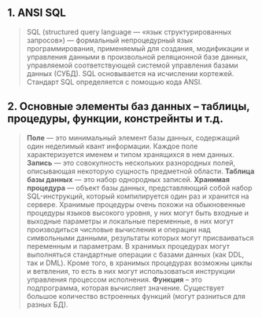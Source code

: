 ## 1. ANSI SQL
>SQL (structured query language — «язык структурированных запросов») — формальный непроцедурный язык программирования, применяемый для создания, модификации и управления данными в произвольной реляционной базе данных, управляемой соответствующей системой управления базами данных (СУБД). SQL основывается на исчислении кортежей. Стандарт SQL определяется с помощью кода ANSI.

## 2. Основные элементы баз данных – таблицы, процедуры, функции, констрейнты и т.д.
>**Поле** — это минимальный элемент базы данных, содержащий один неделимый квант информации. Каждое поле характеризуется именем и типом хранящихся в нем данных.
>**Запись** — это совокупность нескольких разнородных полей, описывающая некоторую сущность предметной области.
>**Таблица базы данных** — это набор однородных записей.
>**Хранимая процедура** — объект базы данных, представляющий собой набор SQL-инструкций, который компилируется один раз и хранится на сервере. Хранимые процедуры очень похожи на обыкновенные процедуры языков высокого уровня, у них могут быть входные и выходные параметры и локальные переменные, в них могут производиться числовые вычисления и операции над символьными данными, результаты которых могут присваиваться переменным и параметрам. В хранимых процедурах могут выполняться стандартные операции с базами данных (как DDL, так и DML). Кроме того, в хранимых процедурах возможны циклы и ветвления, то есть в них могут использоваться инструкции управления процессом исполнения.
>**Функция** – это подпрограмма, которая вычисляет значение. Существует большое количество встроенных функций (могут разниться для разных БД).
